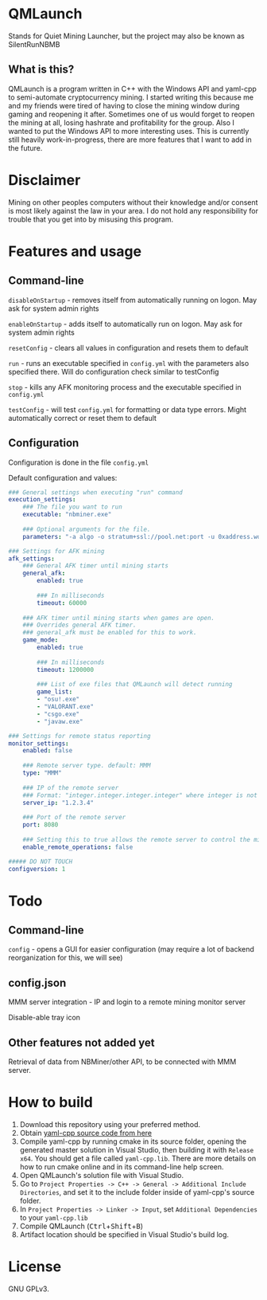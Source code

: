 # QMLaunch
Stands for Quiet Mining Launcher, but the project may also be known as SilentRunNBMB


## What is this?
QMLaunch is a program written in C++ with the Windows API and yaml-cpp to semi-automate cryptocurrency mining. I started writing this because me and my friends were tired of having to close the mining window during gaming and reopening it after. Sometimes one of us would forget to reopen the mining at all, losing hashrate and profitability for the group. Also I wanted to put the Windows API to more interesting uses. This is currently still heavily work-in-progress, there are more features that I want to add in the future.


# Disclaimer
Mining on other peoples computers without their knowledge and/or consent is most likely against the law in your area. I do not hold any responsibility for trouble that you get into by misusing this program.


# Features and usage
## Command-line
```disableOnStartup``` - removes itself from automatically running on logon. May ask for system admin rights

```enableOnStartup``` - adds itself to automatically run on logon. May ask for system admin rights

```resetConfig``` - clears all values in configuration and resets them to default

```run``` - runs an executable specified in ```config.yml``` with the parameters also specified there. Will do configuration check similar to testConfig

```stop``` - kills any AFK monitoring process and the executable specified in ```config.yml```

```testConfig``` - will test ```config.yml``` for formatting or data type errors. Might automatically correct or reset them to default


<h2>Configuration</h2>

Configuration is done in the file ```config.yml```

Default configuration and values:

```yml
### General settings when executing "run" command
execution_settings:
    ### The file you want to run
    executable: "nbminer.exe"
    
    ### Optional arguments for the file.
    parameters: "-a algo -o stratum+ssl://pool.net:port -u 0xaddress.worker -d 0 -i 100"

### Settings for AFK mining
afk_settings:
    ### General AFK timer until mining starts
    general_afk:
        enabled: true
        
        ### In milliseconds
        timeout: 60000
    
    ### AFK timer until mining starts when games are open.
    ### Overrides general AFK timer.
    ### general_afk must be enabled for this to work.
    game_mode:
        enabled: true
        
        ### In milliseconds
        timeout: 1200000
        
        ### List of exe files that QMLaunch will detect running
        game_list:
        - "osu!.exe"
        - "VALORANT.exe"
        - "csgo.exe"
        - "javaw.exe"

### Settings for remote status reporting
monitor_settings:
    enabled: false
    
    ### Remote server type. default: MMM
    type: "MMM"
    
    ### IP of the remote server
    ### Format: "integer.integer.integer.integer" where integer is not negative and less than 256
    server_ip: "1.2.3.4"
    
    ### Port of the remote server
    port: 8080
    
    ### Setting this to true allows the remote server to control the mining status
    enable_remote_operations: false

##### DO NOT TOUCH
configversion: 1
``` 


# Todo
## Command-line
```config``` - opens a GUI for easier configuration (may require a lot of backend reorganization for this, we will see)


## config.json
MMM server integration - IP and login to a remote mining monitor server 

Disable-able tray icon


## Other features not added yet
Retrieval of data from NBMiner/other API, to be connected with MMM server.


# How to build
1. Download this repository using your preferred method.
2. Obtain [yaml-cpp source code from here](https://github.com/jbeder/yaml-cpp/)
3. Compile yaml-cpp by running cmake in its source folder, opening the generated master solution in Visual Studio, then building it with ```Release x64```. You should get a file called ```yaml-cpp.lib```. There are more details on how to run cmake online and in its command-line help screen.
4. Open QMLaunch's solution file with Visual Studio.
5. Go to ```Project Properties -> C++ -> General -> Additional Include Directories```, and set it to the include folder inside of yaml-cpp's source folder.
7. In ```Project Properties -> Linker -> Input```, set ```Additional Dependencies``` to your ```yaml-cpp.lib```
8. Compile QMLaunch (<kbd>Ctrl</kbd>+<kbd>Shift</kbd>+<kbd>B</kbd>)
9. Artifact location should be specified in Visual Studio's build log.


# License
GNU GPLv3.


